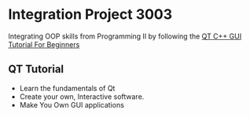 # Integration Project 3003
Integrating OOP skills from Programming II by following the [QT C++ GUI Tutorial For Beginners](https://www.udemy.com/course/qt-c-gui-tutorial-for-beginners/)

## QT Tutorial
- Learn the fundamentals of Qt
- Create your own, Interactive software.
- Make You Own GUI applications


